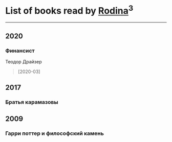 # List of books read by [Rodina](https://plus.google.com/u/0/116257964632073652332/)<sup>3</sup>
---

## 2020

### Финансист
Теодор Драйзер
> [2020-03] 



## 2017

### Братья карамазовы



## 2009

### Гарри поттер и философский камень



